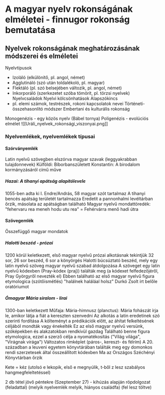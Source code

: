 # A magyar nyelv rokonságának elméletei - finnugor rokonság bemutatása
## Nyelvek rokonságának meghatározásának módszerei és elméletei
Nyelvtípusok
- Izoláló (elkülönítő, pl. angol, német)
- Agglutináló (szó után toldalékoló, pl. magyar)
- Flektáló (pl. szó belsejében változik, pl. angol, német)
- Inkorporáló (szerkezetet szóba tömörít, pl. törzsi nyelvek)
Nyelvcsaládok
Nyelvi kölcsönhatások
Alapszókincs
- pl. elemi számok, testrészek, rokoni kapcsolatok nevei
Történeti-összehasonlító módszer
Embertani és kulturális rokonság

Monogenézis - egy közös nyelv (Bábel tornya)
Poligenézis - evolúciós elmélet
![[Uráli_nyelvek_rokonsági_viszonyai.png]]

### Nyelvemlékek, nyelvemlékek típusai
#### Szórványemlék
Latin nyelvű szövegben elszórva magyar szavak (leggyakrabban tulajdonnevek)
Külföldi: Bíborbanszületett Konstantin: A birodalom kormányzásáról című műve
##### Hazai: A tihanyi apátság alapítólevele
1055-ben adta ki I. Endre/András, 58 magyar szót tartalmaz
A tihanyi bencés apátság területét tartalmazza
Eredetit a pannonhalmi levéltárban őrzik, másolata az apátságban található
Magyar nyelvű mondattöredék: "fehervaru rea meneh hodu utu rea" = Fehérvárra menő hadi útra
#### Szövegemlék
Összefüggő magyar mondatok
##### Halotti beszéd - prózai
1200 körül keletkezett, első magyar nyelvű prózai alkotásnak tekintjük
32 sor, 26 sor beszéd, 6 sor a könyörgés
Halotti búcsúztató beszéd, mely egy latin nyelvű szöveg magyar nyelvű szabad átdolgozása
A szöveget egy latin nyelvű kódexben (Pray-kódex (praj)) találták meg (a kódexet felfedezőjéről, Pray Györgyről nevezték el)
Ebben található az első magyar nyelvű figura etymologica (szótőismétlés) "halálnek haláláal holsz"
Durkó Zsolt írt belőle oratóriumot
##### Ómagyar Mária siralom - lírai
1300-ban keletkezett
Műfaja: Mária-himnusz (planctus): Mária fohászát írja le, amikor látja a fiát a kereszten szenvedni
Az alkotás a latin eredetinek szó szerinti fordítása
A költeményt a prédikációk előtt, az áhítat felkeltésének céljából mondták vagy énekelték
Ez az első magyar nyelvű versünk, szóképekben és alakzatokban rendkívül gazdag
Található benne figura etymologica, ezzel a szerző célja a nyomatékosítás ("Világ világa", "Virágnak virága")
Változatos rímképlet (páros-, kereszt- és félrím)
A 20. században a leuveni egyetem könyvtárában találták meg egy domonkos rendi szerzetesek által összeállított kódexben
Ma az Országos Széchényi Könyvtárban őrzik 

Kete = kéz (utolsó e lekopik, első e megnyúlik, t-ből z lesz szabályos hangmegfeleltetéssel)

2 db tétel jövő péntekre (Szeptember 27) - kihúzás alapján röpdolgozat (feladattal) (melyik nyelvemlék melyik, hiányos családfa)
(fel lesz töltve)
